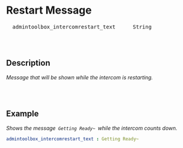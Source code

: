 
# Restart Message

<kbd>  admintoolbox_intercomrestart_text  </kbd>  
<kbd>  String  </kbd>

<br>
<br>

## Description

*Message that will be shown while the intercom is restarting.*

<br>
<br>

## Example

*Shows the message  `Getting Ready~`  while the intercom counts down.*

```yaml
admintoolbox_intercomrestart_text : Getting Ready~
```

<br>
